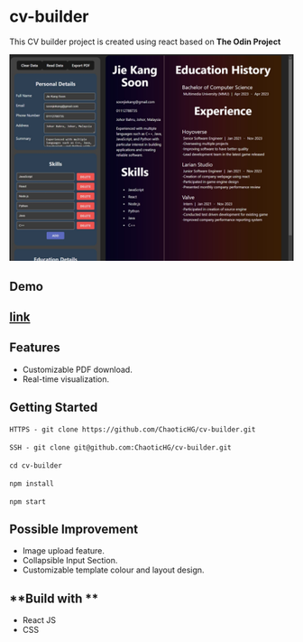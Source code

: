 # cv-builder

This CV builder project is created using react based on **The Odin Project**

![Preview](public/preview.jpg)

## **Demo**

## [link](https://cv-builderjksoonodinproject.netlify.app/)

## **Features**

- Customizable PDF download.
- Real-time visualization.

## **Getting Started**

```
HTTPS - git clone https://github.com/ChaoticHG/cv-builder.git

SSH - git clone git@github.com:ChaoticHG/cv-builder.git

cd cv-builder

npm install

npm start
```

## **Possible Improvement**

- Image upload feature.
- Collapsible Input Section.
- Customizable template colour and layout design.

## **Build with **

- React JS
- CSS
